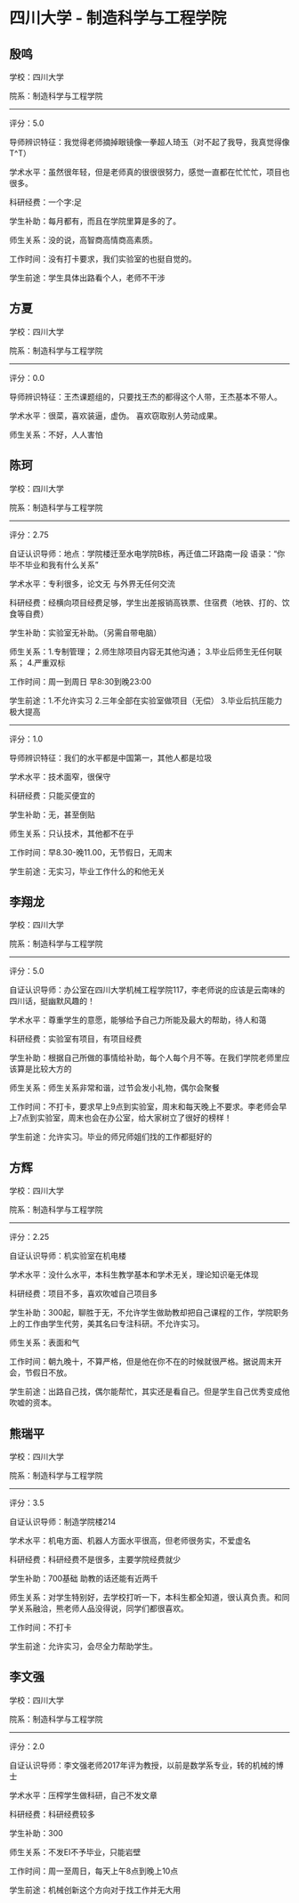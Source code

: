 # 四川大学 - 制造科学与工程学院

## 殷鸣

学校：四川大学

院系：制造科学与工程学院

* * *

评分：5.0

导师辨识特征：我觉得老师摘掉眼镜像一拳超人琦玉（对不起了我导，我真觉得像T^T）

学术水平：虽然很年轻，但是老师真的很很很努力，感觉一直都在忙忙忙，项目也很多。

科研经费：一个字:足

学生补助：每月都有，而且在学院里算是多的了。

师生关系：没的说，高智商高情商高素质。

工作时间：没有打卡要求，我们实验室的也挺自觉的。

学生前途：学生具体出路看个人，老师不干涉

## 方夏

学校：四川大学

院系：制造科学与工程学院

* * *

评分：0.0

导师辨识特征：王杰课题组的，只要找王杰的都得这个人带，王杰基本不带人。

学术水平：很菜，喜欢装逼，虚伪。
喜欢窃取别人劳动成果。

师生关系：不好，人人害怕

## 陈珂

学校：四川大学

院系：制造科学与工程学院

* * *

评分：2.75

自证认识导师：地点：学院楼迁至水电学院B栋，再迁值二环路南一段
语录：“你毕不毕业和我有什么关系”

学术水平：专利很多，论文无
与外界无任何交流

科研经费：经横向项目经费足够，学生出差报销高铁票、住宿费（地铁、打的、饮食等自费）

学生补助：实验室无补助。（另需自带电脑）

师生关系：1.专制管理；
2.师生除项目内容无其他沟通；
3.毕业后师生无任何联系；
4.严重双标

工作时间：周一到周日
早8:30到晚23:00

学生前途：1.不允许实习
2.三年全部在实验室做项目（无偿）
3.毕业后抗压能力极大提高

* * *

评分：1.0

导师辨识特征：我们的水平都是中国第一，其他人都是垃圾

学术水平：技术面窄，很保守

科研经费：只能买便宜的

学生补助：无，甚至倒贴

师生关系：只认技术，其他都不在乎

工作时间：早8.30-晚11.00，无节假日，无周末

学生前途：无实习，毕业工作什么的和他无关

## 李翔龙

学校：四川大学

院系：制造科学与工程学院

* * *

评分：5.0

自证认识导师：办公室在四川大学机械工程学院117，李老师说的应该是云南味的四川话，挺幽默风趣的！

学术水平：尊重学生的意愿，能够给予自己力所能及最大的帮助，待人和蔼

科研经费：实验室有项目，有项目经费

学生补助：根据自己所做的事情给补助，每个人每个月不等。在我们学院老师里应该算是比较大方的

师生关系：师生关系非常和谐，过节会发小礼物，偶尔会聚餐

工作时间：不打卡，要求早上9点到实验室，周末和每天晚上不要求。李老师会早上7点到实验室，周末也会在办公室，给大家树立了很好的榜样！

学生前途：允许实习。毕业的师兄师姐们找的工作都挺好的

## 方辉

学校：四川大学

院系：制造科学与工程学院

* * *

评分：2.25

自证认识导师：机实验室在机电楼

学术水平：没什么水平，本科生教学基本和学术无关，理论知识毫无体现

科研经费：项目不多，喜欢吹嘘自己项目多

学生补助：300起，聊胜于无，不允许学生做助教却把自己课程的工作，学院职务上的工作由学生代劳，美其名曰专注科研。不允许实习。

师生关系：表面和气

工作时间：朝九晚十，不算严格，但是他在你不在的时候就很严格。据说周末开会，节假日不放。

学生前途：出路自己找，偶尔能帮忙，其实还是看自己。但是学生自己优秀变成他吹嘘的资本。

## 熊瑞平

学校：四川大学

院系：制造科学与工程学院

* * *

评分：3.5

自证认识导师：制造学院楼214

学术水平：机电方面、机器人方面水平很高，但老师很务实，不爱虚名

科研经费：科研经费不是很多，主要学院经费就少

学生补助：700基础 助教的话还能有近两千

师生关系：对学生特别好，去学校打听一下，本科生都全知道，很认真负责。和同学关系融洽，熊老师人品没得说，同学们都很喜欢。

工作时间：不打卡

学生前途：允许实习，会尽全力帮助学生。

## 李文强

学校：四川大学

院系：制造科学与工程学院

* * *

评分：2.0

自证认识导师：李文强老师2017年评为教授，以前是数学系专业，转的机械的博士

学术水平：压榨学生做科研，自己不发文章

科研经费：科研经费较多

学生补助：300

师生关系：不发EI不予毕业，只能岩壁

工作时间：周一至周日，每天上午8点到晚上10点

学生前途：机械创新这个方向对于找工作并无大用